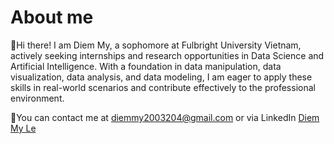 # About me
👋Hi there! I am Diem My, a sophomore at Fulbright University Vietnam, actively seeking internships and research opportunities in Data Science and Artificial Intelligence. 
  With a foundation in data manipulation, data visualization, data analysis, and data modeling, I am eager to apply these skills in real-world scenarios and contribute 
  effectively to the professional environment.
  
📘You can contact me at diemmy2003204@gmail.com or via LinkedIn [Diem My Le](https://www.linkedin.com/in/diem-my-le/)


<!--
**diemmylelelele/diemmylelelele** is a ✨ _special_ ✨ repository because its `README.md` (this file) appears on your GitHub profile.

Here are some ideas to get you started:

- 🔭 I’m currently working on ...
- 🌱 I’m currently learning ...
- 👯 I’m looking to collaborate on ...
- 🤔 I’m looking for help with ...
- 💬 Ask me about ...
- 📫 How to reach me: ...
- 😄 Pronouns: ...
- ⚡ Fun fact: ...
-->
